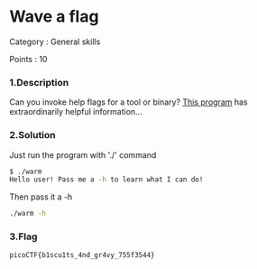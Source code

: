 # Wave a flag

Category : General skills

Points : 10

### 1.Description

Can you invoke help flags for a tool or binary? [This program](https://mercury.picoctf.net/static/a14be2648c73e3cda5fc8490a2f476af/warm) has extraordinarily helpful information...

### 2.Solution

Just run the program with './' command

```bash
$ ./warm
Hello user! Pass me a -h to learn what I can do!
```
Then pass it a -h

```bash
./warm -h
```
### 3.Flag

```bash
picoCTF{b1scu1ts_4nd_gr4vy_755f3544}
```
